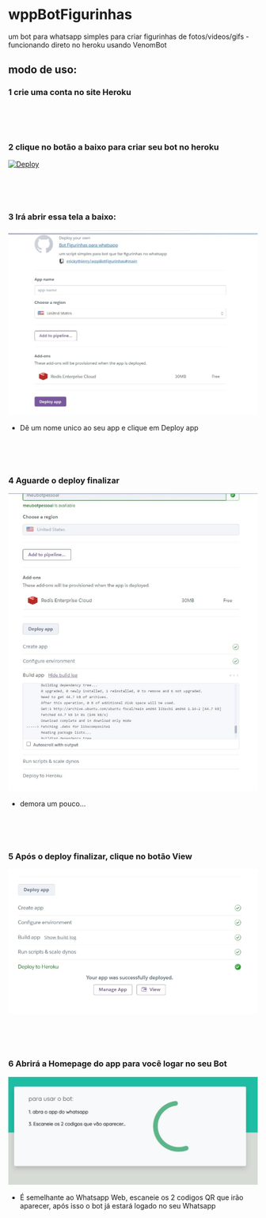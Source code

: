 # wppBotFigurinhas
um bot para whatsapp simples para criar figurinhas de fotos/videos/gifs - funcionando direto no heroku usando VenomBot


## modo de uso:
### 1 crie uma conta no site Heroku

\
&nbsp;
\
&nbsp;

### 2 clique no botão a baixo para criar seu bot no heroku
[![Deploy](https://www.herokucdn.com/deploy/button.svg)](https://heroku.com/deploy?template=https://github.com/erickythierry/wppBotFigurinhas/tree/main)

\
&nbsp;
\
&nbsp;

### 3 Irá abrir essa tela a baixo:
![alt text](https://github.com/erickythierry/wppBotFigurinhas/blob/43f96bd590f91665aecda502031b1500b92a857b/tutorial/deploy-init.jpg)
- Dê um nome unico ao seu app e clique em Deploy app

\
&nbsp;
\
&nbsp;

### 4 Aguarde o deploy finalizar
![alt text](https://github.com/erickythierry/wppBotFigurinhas/blob/43f96bd590f91665aecda502031b1500b92a857b/tutorial/deploy.jpg)
- demora um pouco...

\
&nbsp;
\
&nbsp;

### 5 Após o deploy finalizar, clique no botão View
![alt text](https://github.com/erickythierry/wppBotFigurinhas/blob/43f96bd590f91665aecda502031b1500b92a857b/tutorial/deploy-finished.jpg)

\
&nbsp;
\
&nbsp;

### 6 Abrirá a Homepage do app para você logar no seu Bot
![alt text](https://github.com/erickythierry/wppBotFigurinhas/blob/43f96bd590f91665aecda502031b1500b92a857b/tutorial/homepage.jpg)
- É semelhante ao Whatsapp Web, escaneie os 2 codigos QR que irão aparecer, após isso o bot já estará logado no seu Whatsapp

